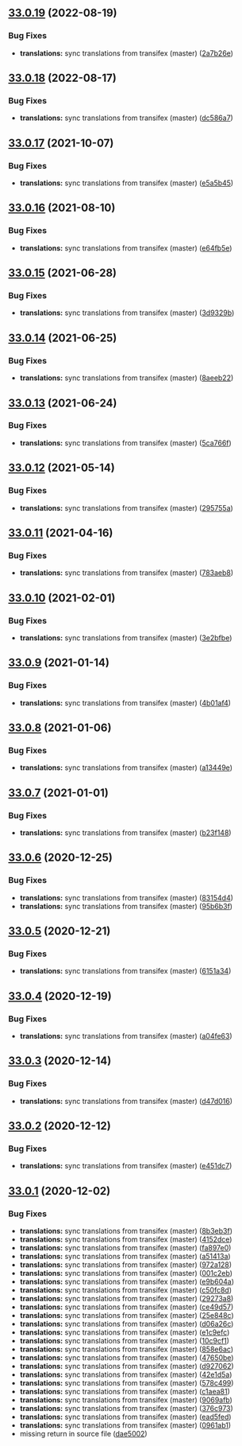 ## [33.0.19](https://github.com/dhis2/charts-app/compare/v33.0.18...v33.0.19) (2022-08-19)


### Bug Fixes

* **translations:** sync translations from transifex (master) ([2a7b26e](https://github.com/dhis2/charts-app/commit/2a7b26e71099bafaae4566cf9eeee3e1e08358f4))

## [33.0.18](https://github.com/dhis2/charts-app/compare/v33.0.17...v33.0.18) (2022-08-17)


### Bug Fixes

* **translations:** sync translations from transifex (master) ([dc586a7](https://github.com/dhis2/charts-app/commit/dc586a78ae758cd4bf9d126361d8354e4e84ffd5))

## [33.0.17](https://github.com/dhis2/charts-app/compare/v33.0.16...v33.0.17) (2021-10-07)


### Bug Fixes

* **translations:** sync translations from transifex (master) ([e5a5b45](https://github.com/dhis2/charts-app/commit/e5a5b4587416c9504839b58f93acd95af002a4c4))

## [33.0.16](https://github.com/dhis2/charts-app/compare/v33.0.15...v33.0.16) (2021-08-10)


### Bug Fixes

* **translations:** sync translations from transifex (master) ([e64fb5e](https://github.com/dhis2/charts-app/commit/e64fb5e8fb14ddd11178524863b4b675bd244c8a))

## [33.0.15](https://github.com/dhis2/charts-app/compare/v33.0.14...v33.0.15) (2021-06-28)


### Bug Fixes

* **translations:** sync translations from transifex (master) ([3d9329b](https://github.com/dhis2/charts-app/commit/3d9329b079c7bca348917506cb3534e90a996d93))

## [33.0.14](https://github.com/dhis2/charts-app/compare/v33.0.13...v33.0.14) (2021-06-25)


### Bug Fixes

* **translations:** sync translations from transifex (master) ([8aeeb22](https://github.com/dhis2/charts-app/commit/8aeeb225c8e25604da69ea5d2e313a74572bf75d))

## [33.0.13](https://github.com/dhis2/charts-app/compare/v33.0.12...v33.0.13) (2021-06-24)


### Bug Fixes

* **translations:** sync translations from transifex (master) ([5ca766f](https://github.com/dhis2/charts-app/commit/5ca766f964e4852552c491fdb7a5a13d2184a6a5))

## [33.0.12](https://github.com/dhis2/charts-app/compare/v33.0.11...v33.0.12) (2021-05-14)


### Bug Fixes

* **translations:** sync translations from transifex (master) ([295755a](https://github.com/dhis2/charts-app/commit/295755ae31a10d4c192ab79eae8647f69e2c9d1c))

## [33.0.11](https://github.com/dhis2/charts-app/compare/v33.0.10...v33.0.11) (2021-04-16)


### Bug Fixes

* **translations:** sync translations from transifex (master) ([783aeb8](https://github.com/dhis2/charts-app/commit/783aeb8eefcff01f53dc5da0a095b594eb1df865))

## [33.0.10](https://github.com/dhis2/charts-app/compare/v33.0.9...v33.0.10) (2021-02-01)


### Bug Fixes

* **translations:** sync translations from transifex (master) ([3e2bfbe](https://github.com/dhis2/charts-app/commit/3e2bfbeb77fabe53d96a3b7c5cf416b62160a347))

## [33.0.9](https://github.com/dhis2/charts-app/compare/v33.0.8...v33.0.9) (2021-01-14)


### Bug Fixes

* **translations:** sync translations from transifex (master) ([4b01af4](https://github.com/dhis2/charts-app/commit/4b01af476ff66068502d078303a9768798df8d7d))

## [33.0.8](https://github.com/dhis2/charts-app/compare/v33.0.7...v33.0.8) (2021-01-06)


### Bug Fixes

* **translations:** sync translations from transifex (master) ([a13449e](https://github.com/dhis2/charts-app/commit/a13449e451f47146d65fa1ad2a15d915c58cbaec))

## [33.0.7](https://github.com/dhis2/charts-app/compare/v33.0.6...v33.0.7) (2021-01-01)


### Bug Fixes

* **translations:** sync translations from transifex (master) ([b23f148](https://github.com/dhis2/charts-app/commit/b23f1480e41c9c65e5b9893d2088e380f698263e))

## [33.0.6](https://github.com/dhis2/charts-app/compare/v33.0.5...v33.0.6) (2020-12-25)


### Bug Fixes

* **translations:** sync translations from transifex (master) ([83154d4](https://github.com/dhis2/charts-app/commit/83154d44231501a7825850dea4b09e3f12ddae00))
* **translations:** sync translations from transifex (master) ([95b6b3f](https://github.com/dhis2/charts-app/commit/95b6b3fac2e1d812998e25d1d57426a5e0149e66))

## [33.0.5](https://github.com/dhis2/charts-app/compare/v33.0.4...v33.0.5) (2020-12-21)


### Bug Fixes

* **translations:** sync translations from transifex (master) ([6151a34](https://github.com/dhis2/charts-app/commit/6151a34cddd13bcaa5a4480cf9c868fadc526d89))

## [33.0.4](https://github.com/dhis2/charts-app/compare/v33.0.3...v33.0.4) (2020-12-19)


### Bug Fixes

* **translations:** sync translations from transifex (master) ([a04fe63](https://github.com/dhis2/charts-app/commit/a04fe639457588dcba8d7e9ad9f2c2d3ee4ae0a2))

## [33.0.3](https://github.com/dhis2/charts-app/compare/v33.0.2...v33.0.3) (2020-12-14)


### Bug Fixes

* **translations:** sync translations from transifex (master) ([d47d016](https://github.com/dhis2/charts-app/commit/d47d0168377e694212e92e6d4b257ab0f6e7db67))

## [33.0.2](https://github.com/dhis2/charts-app/compare/v33.0.1...v33.0.2) (2020-12-12)


### Bug Fixes

* **translations:** sync translations from transifex (master) ([e451dc7](https://github.com/dhis2/charts-app/commit/e451dc7830516dc59132c1317103435b0ff2ed01))

## [33.0.1](https://github.com/dhis2/charts-app/compare/v33.0.0...v33.0.1) (2020-12-02)


### Bug Fixes

* **translations:** sync translations from transifex (master) ([8b3eb3f](https://github.com/dhis2/charts-app/commit/8b3eb3fcab5a601f994ac32a48befcd966a1037b))
* **translations:** sync translations from transifex (master) ([4152dce](https://github.com/dhis2/charts-app/commit/4152dce079f45c9525e497c5a989b6ad5b9a9781))
* **translations:** sync translations from transifex (master) ([fa897e0](https://github.com/dhis2/charts-app/commit/fa897e0a9cb20f455e3709b2ec22abb3f9736730))
* **translations:** sync translations from transifex (master) ([a51413a](https://github.com/dhis2/charts-app/commit/a51413a957a04bc69103019ded0f130c60ce9874))
* **translations:** sync translations from transifex (master) ([972a128](https://github.com/dhis2/charts-app/commit/972a1288a84a89e9f8e4dab1e3d5e5d15c37a42e))
* **translations:** sync translations from transifex (master) ([001c2eb](https://github.com/dhis2/charts-app/commit/001c2ebc53d683ad9e5632747d91e7e0535fee18))
* **translations:** sync translations from transifex (master) ([e9b604a](https://github.com/dhis2/charts-app/commit/e9b604ad45269715c163ca161dfba6c9e1452985))
* **translations:** sync translations from transifex (master) ([c50fc8d](https://github.com/dhis2/charts-app/commit/c50fc8dc539c7115381c9bd85eef3558fdff7a11))
* **translations:** sync translations from transifex (master) ([29273a8](https://github.com/dhis2/charts-app/commit/29273a85077c356c68f565dca440cadb666cf614))
* **translations:** sync translations from transifex (master) ([ce49d57](https://github.com/dhis2/charts-app/commit/ce49d5782a4198fab4a4d9c3c671b3ab2d829e46))
* **translations:** sync translations from transifex (master) ([25e848c](https://github.com/dhis2/charts-app/commit/25e848c148ac275920c171e96faae9ee83534f0c))
* **translations:** sync translations from transifex (master) ([d06a26c](https://github.com/dhis2/charts-app/commit/d06a26c3f4084180de7c0da73427615ad1b60e13))
* **translations:** sync translations from transifex (master) ([e1c9efc](https://github.com/dhis2/charts-app/commit/e1c9efc5be8797cddbbe33f6eec28b9c7a069529))
* **translations:** sync translations from transifex (master) ([10c9cf1](https://github.com/dhis2/charts-app/commit/10c9cf12cf59aec53cf1faadbc9646e655e24d11))
* **translations:** sync translations from transifex (master) ([858e6ac](https://github.com/dhis2/charts-app/commit/858e6ace7e6b980c11e372cba923b72b0db00390))
* **translations:** sync translations from transifex (master) ([47650be](https://github.com/dhis2/charts-app/commit/47650be7e953130bd49d5ae11d95b36202400ab2))
* **translations:** sync translations from transifex (master) ([d927062](https://github.com/dhis2/charts-app/commit/d9270625080c2e32f43142cfa89126d3aa962d83))
* **translations:** sync translations from transifex (master) ([42e1d5a](https://github.com/dhis2/charts-app/commit/42e1d5a5916014e4c5b1bb78521147036658bf0a))
* **translations:** sync translations from transifex (master) ([578c499](https://github.com/dhis2/charts-app/commit/578c499a763896eca64617bb95c34d39aa64074c))
* **translations:** sync translations from transifex (master) ([c1aea81](https://github.com/dhis2/charts-app/commit/c1aea8167f548ee1848a398d794381fbaecc2f63))
* **translations:** sync translations from transifex (master) ([9069afb](https://github.com/dhis2/charts-app/commit/9069afb96271c8a9330a3f3f3d8f057bab6c9c7c))
* **translations:** sync translations from transifex (master) ([376c973](https://github.com/dhis2/charts-app/commit/376c973c0912c3cd8182a833e9d22b9dd684dfa1))
* **translations:** sync translations from transifex (master) ([ead5fed](https://github.com/dhis2/charts-app/commit/ead5fed6b07d94d451717a9f1eaab35aa0bc0ae9))
* **translations:** sync translations from transifex (master) ([0961ab1](https://github.com/dhis2/charts-app/commit/0961ab19a74f0f849b4cd3466e4213e65dcf4916))
* missing return in source file ([dae5002](https://github.com/dhis2/charts-app/commit/dae5002248890e8e8d17ab6567f9fb5f03734d08))
